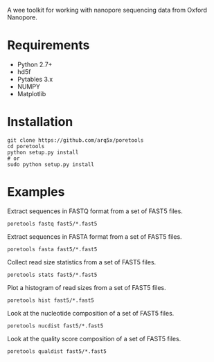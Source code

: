 A wee toolkit for working with nanopore sequencing data from Oxford Nanopore.

Requirements
============
- Python 2.7+
- hd5f
- Pytables 3.x
- NUMPY
- Matplotlib

Installation
========
	git clone https://github.com/arq5x/poretools
	cd poretools
    python setup.py install
    # or
    sudo python setup.py install


Examples
========

Extract sequences in FASTQ format from a set of FAST5 files.
    
    poretools fastq fast5/*.fast5

Extract sequences in FASTA format from a set of FAST5 files.
    
    poretools fasta fast5/*.fast5

Collect read size statistics from a set of FAST5 files.
    
    poretools stats fast5/*.fast5

Plot a histogram of read sizes from a set of FAST5 files.
    
    poretools hist fast5/*.fast5

Look at the nucleotide composition of a set of FAST5 files.
    
    poretools nucdist fast5/*.fast5

Look at the quality score composition of a set of FAST5 files.
    
    poretools qualdist fast5/*.fast5